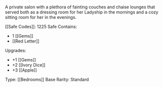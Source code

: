A private salon with a plethora of fainting couches and chaise lounges that served both as a dressing room for her Ladyship in the mornings and a cozy sitting room for her in the evenings.

[[Safe Codes]]: 1225
Safe Contains:
- 1 [[Gems]]
- [[Red Letter]]

Upgrades:
- +1 [[Gems]]
- +2 [[Ivory Dice]]
- +3 [[Apple]]

Type: [[Bedrooms]]
Base Rarity: Standard